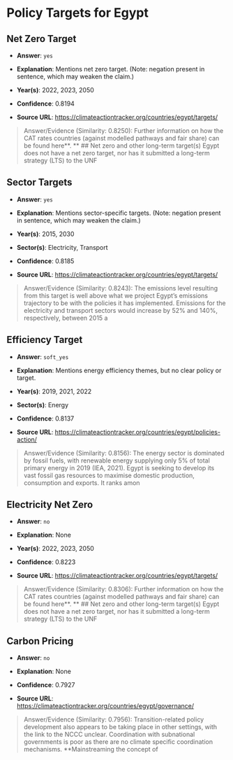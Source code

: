 # Policy Targets for Egypt


## Net Zero Target

- **Answer**: `yes`

- **Explanation**: Mentions net zero target. (Note: negation present in sentence, which may weaken the claim.)

- **Year(s)**: 2022, 2023, 2050

- **Confidence**: 0.8194

- **Source URL**: https://climateactiontracker.org/countries/egypt/targets/

> Answer/Evidence (Similarity: 0.8250): Further information on how the CAT rates countries (against modelled pathways and fair share) can be found here**. **    ## Net zero and other long-term target(s)   Egypt does not have a net zero target, nor has it submitted a long-term strategy (LTS) to the UNF


## Sector Targets

- **Answer**: `yes`

- **Explanation**: Mentions sector-specific targets. (Note: negation present in sentence, which may weaken the claim.)

- **Year(s)**: 2015, 2030

- **Sector(s)**: Electricity, Transport

- **Confidence**: 0.8185

- **Source URL**: https://climateactiontracker.org/countries/egypt/targets/

> Answer/Evidence (Similarity: 0.8243): The emissions level resulting from this target is well above what we project Egypt’s emissions trajectory to be with the policies it has implemented. Emissions for the electricity and transport sectors would increase by 52% and 140%, respectively, between 2015 a


## Efficiency Target

- **Answer**: `soft_yes`

- **Explanation**: Mentions energy efficiency themes, but no clear policy or target.

- **Year(s)**: 2019, 2021, 2022

- **Sector(s)**: Energy

- **Confidence**: 0.8137

- **Source URL**: https://climateactiontracker.org/countries/egypt/policies-action/

> Answer/Evidence (Similarity: 0.8156): The energy sector is dominated by fossil fuels, with renewable energy supplying only 5% of total primary energy in 2019 (IEA, 2021). Egypt is seeking to develop its vast fossil gas resources to maximise domestic production, consumption and exports. It ranks amon


## Electricity Net Zero

- **Answer**: `no`

- **Explanation**: None

- **Year(s)**: 2022, 2023, 2050

- **Confidence**: 0.8223

- **Source URL**: https://climateactiontracker.org/countries/egypt/targets/

> Answer/Evidence (Similarity: 0.8306): Further information on how the CAT rates countries (against modelled pathways and fair share) can be found here**. **    ## Net zero and other long-term target(s)   Egypt does not have a net zero target, nor has it submitted a long-term strategy (LTS) to the UNF


## Carbon Pricing

- **Answer**: `no`

- **Explanation**: None

- **Confidence**: 0.7927

- **Source URL**: https://climateactiontracker.org/countries/egypt/governance/

> Answer/Evidence (Similarity: 0.7956): Transition-related policy development also appears to be taking place in other settings, with the link to the NCCC unclear. Coordination with subnational governments is poor as there are no climate specific coordination mechanisms. **Mainstreaming the concept of
